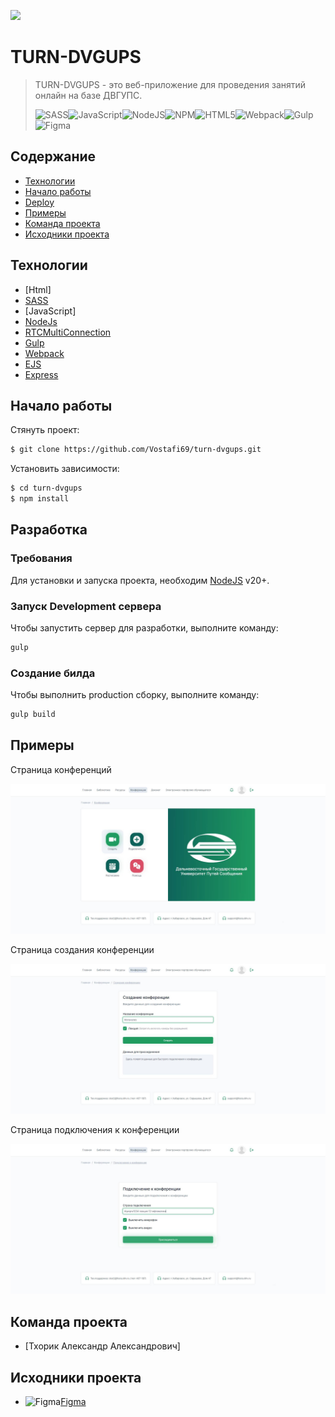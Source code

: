 ![](https://www.dvgups.ru/templates/festu2023/assets/images/logomain.svg)

# TURN-DVGUPS

> TURN-DVGUPS - это веб-приложение для проведения занятий онлайн на базе ДВГУПС.
>
> ![SASS](https://img.shields.io/badge/SASS-hotpink.svg?style=for-the-badge&logo=SASS&logoColor=white)![JavaScript](https://img.shields.io/badge/javascript-%23323330.svg?style=for-the-badge&logo=javascript&logoColor=%23F7DF1E)![NodeJS](https://img.shields.io/badge/node.js-6DA55F?style=for-the-badge&logo=node.js&logoColor=white)![NPM](https://img.shields.io/badge/NPM-%23CB3837.svg?style=for-the-badge&logo=npm&logoColor=white)![HTML5](https://img.shields.io/badge/html5-%23E34F26.svg?style=for-the-badge&logo=html5&logoColor=white)![Webpack](https://img.shields.io/badge/webpack-%238DD6F9.svg?style=for-the-badge&logo=webpack&logoColor=black)![Gulp](https://img.shields.io/badge/GULP-%23CF4647.svg?style=for-the-badge&logo=gulp&logoColor=white)![Figma](https://img.shields.io/badge/figma-%23F24E1E.svg?style=for-the-badge&logo=figma&logoColor=white)

## Содержание

- [Технологии](#технологии)
- [Начало работы](#начало-работы)
- [Deploy](#deploy)
- [Примеры](#Примеры)
- [Команда проекта](#команда-проекта)
- [Исходники проекта](#Исходники-проекта)

## Технологии

- [Html]
- [SASS](https://sass-lang.com/)
- [JavaScript]
- [NodeJs](https://nodejs.org/en)
- [RTCMultiConnection](https://github.com/muaz-khan/RTCMultiConnection)
- [Gulp](https://gulpjs.com/)
- [Webpack](https://webpack.js.org/)
- [EJS](https://ejs.co/)
- [Express](https://expressjs.com/)

## Начало работы

Стянуть проект:

```sh
$ git clone https://github.com/Vostafi69/turn-dvgups.git
```

Установить зависимости:

```sh
$ cd turn-dvgups
$ npm install
```

## Разработка

### Требования

Для установки и запуска проекта, необходим [NodeJS](https://nodejs.org/) v20+.

### Запуск Development сервера

Чтобы запустить сервер для разработки, выполните команду:

```sh
gulp
```

### Создание билда

Чтобы выполнить production сборку, выполните команду:

```sh
gulp build
```

## Примеры

Страница конференций

![Страница конференций](https://github.com/Vostafi69/turn-dvgups/raw/master/examples/conf.jpg)

Страница создания конференции

![Страница создания конференции](https://github.com/Vostafi69/turn-dvgups/raw/master/examples/create-conf.jpg)

Страница подключения к конференции

![Страница соединения с конференцией](https://github.com/Vostafi69/turn-dvgups/raw/master/examples/join-conf.jpg)

## Команда проекта

- [Тхорик Александр Александрович]

## Исходники проекта

- ![Figma](https://img.shields.io/badge/figma-%23F24E1E.svg?style=for-the-badge&logo=figma&logoColor=white)[Figma](https://www.figma.com/file/w57OVzuJbR7pgNO7E3U461/turn-dvgups?type=design&node-id=0-1&mode=design&t=AUm7JqgcOpwLd9SO-0)
